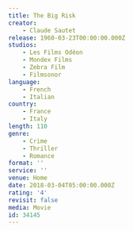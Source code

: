 ```yaml
---
title: The Big Risk
creator:
    - Claude Sautet
release: 1960-03-23T00:00:00.000Z
studios:
    - Les Films Odéon
    - Mondex Films
    - Zebra Film
    - Filmsonor
language:
    - French
    - Italian
country:
    - France
    - Italy
length: 110
genre:
    - Crime
    - Thriller
    - Romance
format: ''
service: ''
venue: Home
date: 2018-03-04T05:00:00.000Z
rating: '4'
revisit: false
media: Movie
id: 34145
---
```



